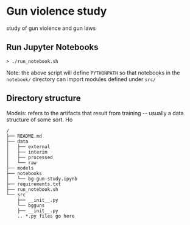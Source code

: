 # Gun violence study

study of gun violence and gun laws

## Run Jupyter Notebooks

`> ./run_notebook.sh`

Note: the above script will define `PYTHONPATH` so that notebooks in the `notebook/` directory can import modules defined under `src/`



## Directory structure

Models: refers to the artifacts that result from training -- usually a data structure of some sort.  Ho

```
/
├── README.md
├── data
│   ├── external
│   ├── interim
│   ├── processed
│   └── raw
├── models
├── notebooks
│   └── bg-gun-study.ipynb
├── requirements.txt
├── run_notebook.sh
└── src
    ├── __init__.py
    └── bgguns
    ├── __init__.py
    .. *.py files go here
```

